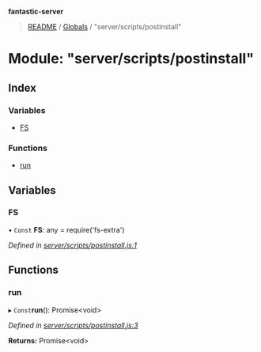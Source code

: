 **fantastic-server**

> [README](../README.md) / [Globals](../globals.md) / "server/scripts/postinstall"

# Module: "server/scripts/postinstall"

## Index

### Variables

* [FS](_server_scripts_postinstall_.md#fs)

### Functions

* [run](_server_scripts_postinstall_.md#run)

## Variables

### FS

• `Const` **FS**: any = require('fs-extra')

*Defined in [server/scripts/postinstall.js:1](https://github.com/besimorhino/project-fantastic/blob/a9b4b41/server/scripts/postinstall.js#L1)*

## Functions

### run

▸ `Const`**run**(): Promise\<void>

*Defined in [server/scripts/postinstall.js:3](https://github.com/besimorhino/project-fantastic/blob/a9b4b41/server/scripts/postinstall.js#L3)*

**Returns:** Promise\<void>
